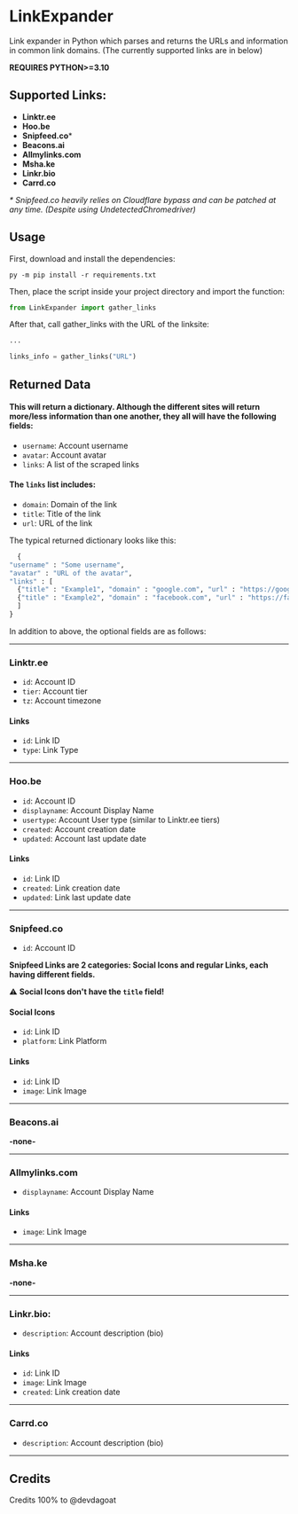 # LinkExpander
Link expander in Python which parses and returns the URLs and information in common link domains. (The currently supported links are in below)

**REQUIRES PYTHON>=3.10**

## Supported Links:

- **Linktr.ee**
- **Hoo.be**
- **Snipfeed.co**\*
- **Beacons.ai**
- **Allmylinks.com**
- **Msha.ke**
- **Linkr.bio**
- **Carrd.co**

_* Snipfeed.co heavily relies on Cloudflare bypass and can be patched at any time. (Despite using UndetectedChromedriver)_

## Usage

First, download and install the dependencies:

`py -m pip install -r requirements.txt`

Then, place the script inside your project directory and import the function:

```python
from LinkExpander import gather_links
```

After that, call gather_links with the URL of the linksite:

```python
...

links_info = gather_links("URL")
```

## Returned Data

#### This will return a dictionary. **Although the different sites will return more/less information than one another, they all will have the following fields:**

- `username`: Account username
- `avatar`: Account avatar
- `links`: A list of the scraped links

#### The `links` list includes:

- `domain`: Domain of the link
- `title`: Title of the link
- `url`: URL of the link

The typical returned dictionary looks like this:
```python
  {
"username" : "Some username",
"avatar" : "URL of the avatar",
"links" : [
  {"title" : "Example1", "domain" : "google.com", "url" : "https://google.com"},
  {"title" : "Example2", "domain" : "facebook.com", "url" : "https://facebook.com/..."}
  ]
}
```

In addition to above, the optional fields are as follows:

---

### Linktr.ee

- `id`: Account ID
- `tier`: Account tier
- `tz`: Account timezone

#### Links

- `id`: Link ID
- `type`: Link Type

---

### Hoo.be

- `id`: Account ID
- `displayname`: Account Display Name
- `usertype`: Account User type (similar to Linktr.ee tiers)
- `created`: Account creation date
- `updated`: Account last update date

#### Links
- `id`: Link ID
- `created`: Link creation date
- `updated`: Link last update date

---

### Snipfeed.co

- `id`: Account ID

**Snipfeed Links are 2 categories: Social Icons and regular Links, each having different fields.**

⚠️ **Social Icons don't have the `title` field!**

#### Social Icons

- `id`: Link ID
- `platform`: Link Platform

#### Links

- `id`: Link ID
- `image`: Link Image

---

### Beacons.ai

**-none-**

---

### Allmylinks.com

- `displayname`: Account Display Name

#### Links

- `image`: Link Image

---

### Msha.ke

**-none-**

---

### Linkr.bio:

- `description`: Account description (bio)

#### Links

- `id`: Link ID
- `image`: Link Image
- `created`: Link creation date

---

### Carrd.co

- `description`: Account description (bio)

---

## Credits

Credits 100% to @devdagoat
